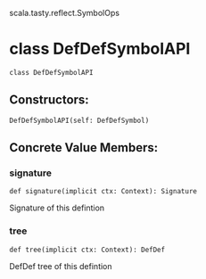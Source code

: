 scala.tasty.reflect.SymbolOps
# class DefDefSymbolAPI

<pre><code class="language-scala" >class DefDefSymbolAPI</pre></code>
## Constructors:
<pre><code class="language-scala" >DefDefSymbolAPI(self: DefDefSymbol)</pre></code>

## Concrete Value Members:
### signature
<pre><code class="language-scala" >def signature(implicit ctx: Context): Signature</pre></code>
Signature of this defintion

### tree
<pre><code class="language-scala" >def tree(implicit ctx: Context): DefDef</pre></code>
DefDef tree of this defintion

